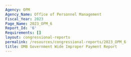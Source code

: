 ```yaml
---
Agency: OPM
Agency_Name: Office of Personnel Management
Fiscal_Year: 2023
Page_Name: 2023_OPM_6
Report_Id: '6'
Requirements: []
layout: congressional-reports
permalink: /resources/congressional-reports/2023_OPM_6
title: OMB Government Wide Improper Payment Report
---
```


